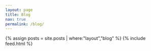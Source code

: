 ```yaml
---
layout: page
title: Blog
nav: true
permalink: /blog/
---
```


{% assign posts = site.posts | where:"layout","blog" %}
{% include feed.html %}
